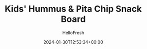 ---
draft: false # Use this only for setting draft status
hidden: false # Use this to hide unwanted recipes
slug: # <post-title>
title: "Kids' Hummus & Pita Chip Snack Board"
description: "Does planning, making, and packing kids’ snacks feel like a part-time (or full-time) job? We feel you, and we’re here to help. This 15-minute snack is perfect for serving now or making ahead—a kid-approved smorgasbord complete with savory hummus, homemade crispy pita chips, sliced cheddar cheese, and cucumber, tomato, and orange slices, plus a sweet treat of waffle sticks. That’s right: We’re thinking outside the lunchbox (so you don’t have to!).  "
image: https://img.hellofresh.com/f_auto,fl_lossy,q_auto,w_1200/hellofresh_s3/image/64ca5306d1320bb7c7146b05-883072a6.jpeg
date: 2024-01-30T12:53:34+00:00
author: HelloFresh

tags: ['Quick', 'Veggie']
categories: "main course"
cuisines: "American"
allergens: ['Sesame', 'Wheat', 'Eggs', 'Milk']

calories: 570
preptime: ['15 minutes', '10 minutes']
cooktime: # 180 = 3 Hours | In minutes
totaltime: PT15M
servings: 2

links:
  - description: "Does planning, making, and packing kids’ snacks feel like a part-time (or full-time) job? We feel you, and we’re here to help. This 15-minute snack is perfect for serving now or making ahead—a kid-approved smorgasbord complete with savory hummus, homemade crispy pita chips, sliced cheddar cheese, and cucumber, tomato, and orange slices, plus a sweet treat of waffle sticks. That’s right: We’re thinking outside the lunchbox (so you don’t have to!).  "
    website: https://www.hellofresh.com/recipes/kids-hummus-pita-chip-snack-board-65aff3b8f8a95d5728991c70
    image: https://img.hellofresh.com/f_auto,fl_lossy,q_auto,w_1200/hellofresh_s3/image/64ca5306d1320bb7c7146b05-883072a6.jpeg
 
weight: # 1 | You can add weight to some posts to override the default sorting (date descending)

comments: false # Keep False

ingredients: ['2 unit Pita Bread', '2 unit Mini Cucumber', '1 unit Tomato', '1 unit Orange', '1 unit Belgian Waffle', '¾ cup Hummus', '3 unit Cheddar Snack Slices', ' Salt', ' Pepper', '2 teaspoon Olive Oil']

instructionTitles: ['Make Pita Chips', 'Prep', 'Serve or Stash Lunch']
instructions: ['• Adjust rack to middle position and preheat oven to 425 degrees. Wash and dry produce. • Cut each pita into eight triangles. • Toss pita triangles on a baking sheet with a large drizzle of olive oil, salt, and pepper. Bake on middle rack until lightly browned and slightly toasted, 6-10 minutes. • Remove sheet from oven and set aside to cool. TIP: Pita chips will crisp up as they cool.', '• Thinly slice cucumbers into rounds. • Halve tomato lengthwise, then lay flat and thinly slice into half-moons. • Halve orange; slice into ½-inch-thick half-moons. • Cut waffle into 1-inch strips.', '• To serve: Divide hummus, pita chips, cucumber rounds, tomato slices, orange wedges, and cheddar between plates. Serve waffle sticks on the side. • To stash: Refrigerate hummus, pita chips, cucumber rounds, tomato slices, orange wedges, cheddar, and waffle sticks in airtight containers and pack as desired!']
---